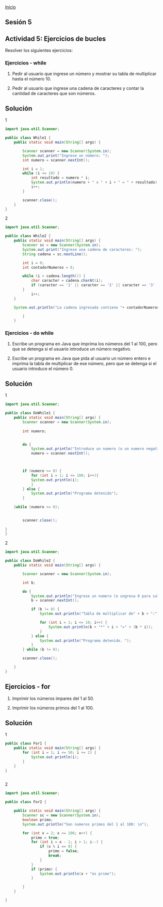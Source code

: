 <!-- No borrar o modificar -->
[Inicio](./index.md)

## Sesión 5 


## Actividad 5: Ejercicios de bucles

Resolver los siguientes ejercicios:

### Ejercicios - while

1. Pedir al usuario que ingrese un número y mostrar su tabla de multiplicar hasta el número 10.

2. Pedir al usuario que ingrese una cadena de caracteres y contar la cantidad de caracteres que son números.

## Solución

1

```java
import java.util.Scanner;

public class While1 {
    public static void main(String[] args) {

        Scanner scanner = new Scanner(System.in);
        System.out.print("Ingrese un número: ");
        int numero = scanner.nextInt();

        int i = 1;
        while (i <= 10) {
            int resultado = numero * i;
            System.out.println(numero + " x " + i + " = " + resultado);
            i++;
        }

        scanner.close();
    }
}
```

2


```java
import java.util.Scanner;

public class While2 {
    public static void main(String[] args) {
        Scanner sc = new Scanner(System.in);
        System.out.print("Ingrese una cadena de caracteres: ");
        String cadena = sc.nextLine();

        int i = 0;
        int contadorNumeros = 0;

        while (i < cadena.length()) {
            char caracter = cadena.charAt(i);
            if (caracter == '1' || caracter == '2' || caracter == '3' || caracter == '4' || caracter == '5' || caracter == '6' || caracter == '7' || caracter == '8' || caracter == '9' || caracter == '0') contadorNumeros++;{
        }
            i++;
    }

    System.out.println("La cadena ingresada contiene "+ contadorNumeros +" Numeros.");

        }
    }
```

### Ejercicios - do while

1. Escribe un programa en Java que imprima los números del 1 al 100, pero que se detenga si el usuario introduce un número negativo.

2. Escribe un programa en Java que pida al usuario un número entero e imprima la tabla de multiplicar de ese número, pero que se detenga si el usuario introduce el número 0.

## Solución

1

```java
import java.util.Scanner;

public class DoWhile1 {
    public static void main(String[] args) {
        Scanner scanner = new Scanner(System.in);
       
        int numero;
        

        do {
            System.out.println("Introduce un numero (o un numero negativo para detenerse): ");
            numero = scanner.nextInt();

        

        if (numero >= 0) {
            for (int i = 1; i <= 100; i++){
            System.out.println(i);
            }
        } else {
            System.out.println("Programa detenido");
        } 
        
    }while (numero >= 0);

    
        scanner.close();
    
}
}
```

2

```java
import java.util.Scanner;

public class DoWhile2 {
    public static void main(String[] args) {

        Scanner scanner = new Scanner(System.in);

        int b;

        do {
            System.out.println("Ingrese un numero (o ungresa 0 para salir): ");
            b = scanner.nextInt();

            if (b != 0) {
                System.out.println("Tabla de multiplicar de" + b + ":");

                for (int i = 1; i <= 10; i++) {
                    System.out.println(b + "*" + i + "=" + (b * i));
                }
            } else {
                System.out.println("Programa detenido. ");
            }
        } while (b != 0);

        scanner.close();

    }
}
```

## Ejercicios - for

1. Imprimir los números impares del 1 al 50.

2. Imprimir los números primos del 1 al 100.


## Solución

1

```java
public class For1 {
    public static void main(String[] args) {
        for (int i = 1; i <= 50; i += 2) {
            System.out.println(i);
        }
    }
}
    

```

2

```java
import java.util.Scanner;

public class For2 {

    public static void main(String[] args) {
        Scanner sc = new Scanner(System.in);
        boolean primo;
        System.out.println("Son numeros primos del 1 al 100: \n");

        for (int x = 2; x <= 100; x++) {
            primo = true;
            for (int i = x - 1; i > 1; i--) {
                if (x % i == 0) {
                    primo = false;
                    break;
                }
            }
            if (primo) {
                System.out.println(x + "es primo");
            }

        }
    }

}

```




